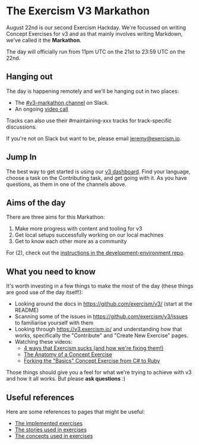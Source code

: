 # The Exercism V3 Markathon

August 22nd is our second Exercism Hackday.
We're focussed on writing Concept Exercises for v3 and as that mainly involves writing Markdown, we've called it the **Markathon**.

The day will officially run from 11pm UTC on the 21st to 23:59 UTC on the 22nd.

## Hanging out

The day is happening remotely and we'll be hanging out in two places:

- The [#v3-markathon channel](https://exercism-team.slack.com/archives/C016Q9KEQ91) on Slack.
- An ongoing [video call](https://www.gotomeet.me/exercism)

Tracks can also use their #maintaining-xxx tracks for track-specific discussions.

If you're not on Slack but want to be, please email jeremy@exercism.io.

## Jump In

The best way to get started is using our [v3 dashboard](https://v3.exercism.io). Find your language, choose a task on the Contributing task, and get going with it. As you have questions, as them in one of the channels above.

## Aims of the day

There are three aims for this Markathon:

1. Make more progress with content and tooling for v3
2. Get local setups successfully working on our local machines
3. Get to know each other more as a community

For (2), check out the [instructions in the development-environment repo](https://github.com/exercism/development-environment/blob/master/README.md).

## What you need to know

It's worth investing in a few things to make the most of the day (these things are good use of the day itself!):

- Looking around the docs in https://github.com/exercism/v3/ (start at the README)
- Scanning some of the issues in https://github.com/exercism/v3/issues to familiarise yourself with them
- Looking through https://v3.exercism.io/ and understanding how that works, specifically the "Contribute" and "Create New Exercise" pages.
- Watching these videos:
  - [4 ways that Exercism sucks (and how we're fixing them!)](https://www.youtube.com/watch?v=5Cj1Dr9m3GM)
  - [The Anatomy of a Concept Exercise](https://www.youtube.com/watch?v=gkbBqd7hPrA)
  - [Forking the "Basics" Concept Exercise from C# to Ruby](https://www.youtube.com/watch?v=esQhPx2U1uk)

Those things should give you a feel for what we're trying to achieve with v3 and how it all works.
But please **ask questions** :)

## Useful references

Here are some references to pages that might be useful:

- [The implemented exercises](languages/README.md##implemented-concept-exercises)
- [The stories used in exercises](reference/stories/DONTREADME.md)
- [The concepts used in exercises](reference/DONTREADME.md#implemented-concepts)
